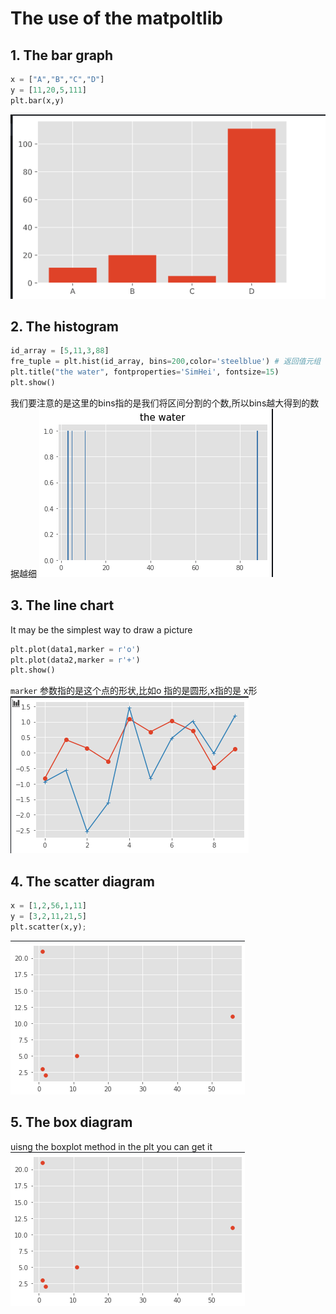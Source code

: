 # The use of the matpoltlib
## 1. The bar graph
```python
x = ["A","B","C","D"]
y = [11,20,5,111]
plt.bar(x,y)
```
![](./p1.png)

## 2. The histogram
```python
id_array = [5,11,3,88]
fre_tuple = plt.hist(id_array, bins=200,color='steelblue') # 返回值元组
plt.title("the water", fontproperties='SimHei', fontsize=15)
plt.show()
```
我们要注意的是这里的bins指的是我们将区间分割的个数,所以bins越大得到的数据越细
![the output](./p2.png)

## 3. The line chart
It may be the simplest way to draw a picture
```python
plt.plot(data1,marker = r'o')
plt.plot(data2,marker = r'+')
plt.show()
```
`marker` 参数指的是这个点的形状,比如o 指的是圆形,x指的是 x形
![the output](./p3.png)

## 4. The scatter diagram
```python
x = [1,2,56,1,11]
y = [3,2,11,21,5]
plt.scatter(x,y);
```
![the output](./p4.png)

## 5. The box diagram
uisng the boxplot method in the plt you can get it 
![the output](./p4.png)
